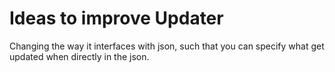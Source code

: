 # Ideas to improve Updater

Changing the way it interfaces with json, such that you can specify what get
updated when directly in the json.